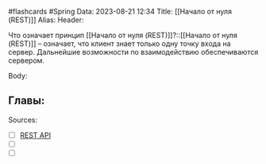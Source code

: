 #flashcards #Spring 
Data: 2023-08-21 12:34
Title: [[Начало от нуля (REST)]]
Alias:
Header:

Что означает принцип [[Начало от нуля (REST)]]?::[[Начало от нуля (REST)]] – означает, что клиент знает только одну точку входа на сервер. Дальнейшие возможности по взаимодействию обеспечиваются сервером.
<!--SR:!2023-11-03,10,730-->


Body:





Главы:
-


Sources:
- [ ] [REST API](https://blog.skillfactory.ru/glossary/rest-api/)
- [ ] []()
- [ ] []()
